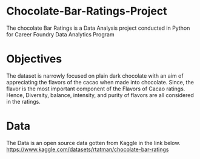 # Chocolate-Bar-Ratings-Project
The chocolate Bar Ratings is a Data Analysis project conducted in Python for Career Foundry Data Analytics Program
# Objectives
The dataset is narrowly focused on plain dark chocolate with an aim of appreciating the flavors of the cacao when made into chocolate. Since, the flavor is the most important component of the Flavors of Cacao ratings. Hence, Diversity, balance, intensity, and purity of flavors are all considered in the ratings.
# Data 
The Data is an open source data gotten from Kaggle in the link below.
https://www.kaggle.com/datasets/rtatman/chocolate-bar-ratings


